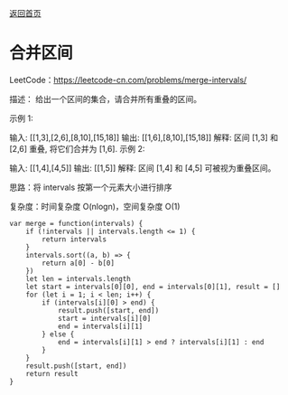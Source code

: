 [返回首页](../../README.md)

# 合并区间

LeetCode：https://leetcode-cn.com/problems/merge-intervals/

描述：
给出一个区间的集合，请合并所有重叠的区间。

示例 1:

输入: [[1,3],[2,6],[8,10],[15,18]]
输出: [[1,6],[8,10],[15,18]]
解释: 区间 [1,3] 和 [2,6] 重叠, 将它们合并为 [1,6].
示例 2:

输入: [[1,4],[4,5]]
输出: [[1,5]]
解释: 区间 [1,4] 和 [4,5] 可被视为重叠区间。

思路：将 intervals 按第一个元素大小进行排序

复杂度：时间复杂度 O(nlogn)，空间复杂度 O(1)

```
var merge = function(intervals) {
    if (!intervals || intervals.length <= 1) {
        return intervals
    }
    intervals.sort((a, b) => {
        return a[0] - b[0]
    })
    let len = intervals.length
    let start = intervals[0][0], end = intervals[0][1], result = []
    for (let i = 1; i < len; i++) {
        if (intervals[i][0] > end) {
            result.push([start, end])
            start = intervals[i][0]
            end = intervals[i][1]
        } else {
            end = intervals[i][1] > end ? intervals[i][1] : end
        }
    }
    result.push([start, end])
    return result
}
```